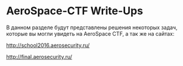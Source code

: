 # AeroSpace-CTF Write-Ups

В данном разделе будут представлены решения некоторых задач, которые вы могли увидеть на AeroSpace CTF, а так же на сайтах:

http://school2016.aerosecurity.ru/

http://final.aerosecurity.ru/
